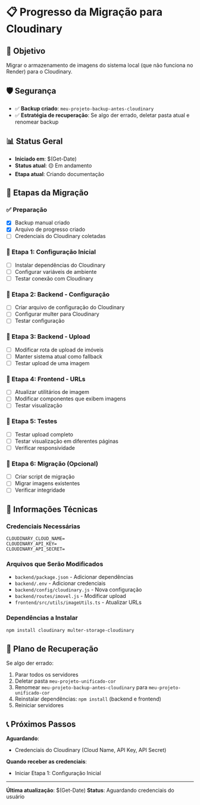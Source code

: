 # 📋 Progresso da Migração para Cloudinary

## 🎯 Objetivo
Migrar o armazenamento de imagens do sistema local (que não funciona no Render) para o Cloudinary.

## 🛡️ Segurança
- ✅ **Backup criado**: `meu-projeto-backup-antes-cloudinary`
- ✅ **Estratégia de recuperação**: Se algo der errado, deletar pasta atual e renomear backup

## 📊 Status Geral
- **Iniciado em**: $(Get-Date)
- **Status atual**: 🟡 Em andamento
- **Etapa atual**: Criando documentação

## 📝 Etapas da Migração

### ✅ Preparação
- [x] Backup manual criado
- [x] Arquivo de progresso criado
- [ ] Credenciais do Cloudinary coletadas

### 🔄 Etapa 1: Configuração Inicial
- [ ] Instalar dependências do Cloudinary
- [ ] Configurar variáveis de ambiente
- [ ] Testar conexão com Cloudinary

### 🔄 Etapa 2: Backend - Configuração
- [ ] Criar arquivo de configuração do Cloudinary
- [ ] Configurar multer para Cloudinary
- [ ] Testar configuração

### 🔄 Etapa 3: Backend - Upload
- [ ] Modificar rota de upload de imóveis
- [ ] Manter sistema atual como fallback
- [ ] Testar upload de uma imagem

### 🔄 Etapa 4: Frontend - URLs
- [ ] Atualizar utilitários de imagem
- [ ] Modificar componentes que exibem imagens
- [ ] Testar visualização

### 🔄 Etapa 5: Testes
- [ ] Testar upload completo
- [ ] Testar visualização em diferentes páginas
- [ ] Verificar responsividade

### 🔄 Etapa 6: Migração (Opcional)
- [ ] Criar script de migração
- [ ] Migrar imagens existentes
- [ ] Verificar integridade

## 🔧 Informações Técnicas

### Credenciais Necessárias
```env
CLOUDINARY_CLOUD_NAME=
CLOUDINARY_API_KEY=
CLOUDINARY_API_SECRET=
```

### Arquivos que Serão Modificados
- `backend/package.json` - Adicionar dependências
- `backend/.env` - Adicionar credenciais
- `backend/config/cloudinary.js` - Nova configuração
- `backend/routes/imovel.js` - Modificar upload
- `frontend/src/utils/imageUtils.ts` - Atualizar URLs

### Dependências a Instalar
```bash
npm install cloudinary multer-storage-cloudinary
```

## 🚨 Plano de Recuperação

Se algo der errado:
1. Parar todos os servidores
2. Deletar pasta `meu-projeto-unificado-cor`
3. Renomear `meu-projeto-backup-antes-cloudinary` para `meu-projeto-unificado-cor`
4. Reinstalar dependências: `npm install` (backend e frontend)
5. Reiniciar servidores

## 📞 Próximos Passos

**Aguardando**:
- Credenciais do Cloudinary (Cloud Name, API Key, API Secret)

**Quando receber as credenciais**:
- Iniciar Etapa 1: Configuração Inicial

---

**Última atualização**: $(Get-Date)
**Status**: Aguardando credenciais do usuário